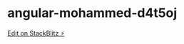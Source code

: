 # angular-mohammed-d4t5oj

[Edit on StackBlitz ⚡️](https://stackblitz.com/edit/angular-mohammed-smumws)
